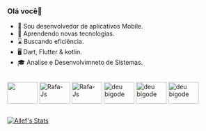 ### Olá você👋

- 🎯 Sou desenvolvedor de aplicativos Mobile.
- 📱 Aprendendo novas tecnologias.
- ⌛ Buscando eficiência.
- 🖥️ Dart, Flutter & kotlin.
- 🎓 Analise e Desenvolvimneto de Sistemas.

<div style="display: inline_block"><br>
  <img align="center" height="50" width="70" src="https://cdn.jsdelivr.net/gh/devicons/devicon/icons/flutter/flutter-original.svg">
  <img align="center" alt="Rafa-Js" height="50" width="70" src="https://cdn.jsdelivr.net/gh/devicons/devicon/icons/dart/dart-original.svg">
  <img align="center" alt="Rafa-Js" height="50" width="70" src="https://cdn.jsdelivr.net/gh/devicons/devicon/icons/kotlin/kotlin-original.svg">
  <img align="center" alt="deu bigode" height="50" width="70" src="https://cdn.jsdelivr.net/gh/devicons/devicon/icons/google/google-original.svg"/>
  <img align="center" alt="deu bigode" height="50" width="70" src="https://cdn.jsdelivr.net/gh/devicons/devicon/icons/vscode/vscode-original.svg"/>
  <img align="center" alt="deu bigode" height="50" width="70" src="https://cdn.jsdelivr.net/gh/devicons/devicon/icons/git/git-original.svg"/>
</div>
          
##

[![Allef's Stats](https://github-readme-stats.vercel.app/api?username=alleffernandes&&show_icons=true&title_color=00ffffcon_color=00ffff&text_color=#FF5733&bg_color=151515)](https://github.com/alleffernandes)
